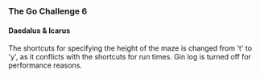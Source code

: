 ### The Go Challenge 6

#### Daedalus & Icarus

The shortcuts for specifying the height of the maze is changed from 't' to
'y', as it conflicts with the shortcuts for run times. Gin log is turned off
for performance reasons.
